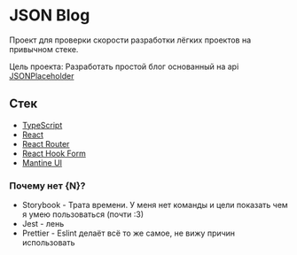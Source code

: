 # JSON Blog

Проект для проверки скорости разработки лёгких проектов на привычном стеке.

Цель проекта: Разработать простой блог основанный на api [JSONPlaceholder](https://jsonplaceholder.typicode.com/)

## Стек

- [TypeScript](https://www.typescriptlang.org/)
- [React](https://react.dev/)
- [React Router](https://reactrouter.com/)
- [React Hook Form](https://react-hook-form.com/)
- [Mantine UI](https://react-hook-form.com/)

### Почему нет {N}?

- Storybook - Трата времени. У меня нет команды и цели показать чем я умею пользоваться (почти :3)
- Jest - лень
- Prettier - Eslint делаёт всё то же самое, не вижу причин использовать
